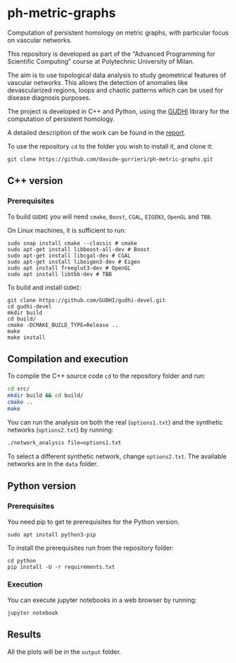 # ph-metric-graphs

Computation of persistent homology on metric graphs, with particular focus on vascular networks.

This repository is developed as part of the “Advanced Programming for Scientific Computing” course at Polytechnic University of Milan.

The aim is to use topological data analysis to study geometrical features of vascular networks. This allows the detection of anomalies like devascularized regions, loops and chaotic patterns which can be used for disease diagnosis purposes.

The project is developed in C++ and Python, using the [GUDHI](https://gudhi.inria.fr/) library for the computation of persistent homology.

A detailed description of the work can be found in the [report](https://github.com/davide-gurrieri/ph-metric-graphs/blob/main/report/report.pdf).

To use the repository `cd` to the folder you wish to install it, and clone it:

```shell
git clone https://github.com/davide-gurrieri/ph-metric-graphs.git
```

## C++ version

### Prerequisites

To build `GUDHI` you will need `cmake`, `Boost`, `CGAL`, `EIGEN3`, `OpenGL` and `TBB`.

On Linux machines, it is sufficient to run:

```shell
sudo snap install cmake --classic # cmake
sudo apt-get install libboost-all-dev # Boost
sudo apt-get install libcgal-dev # CGAL
sudo apt-get install libeigen3-dev # Eigen
sudo apt install freeglut3-dev # OpenGL
sudo apt install libtbb-dev # TBB
```

To build and install `GUDHI`:

```shell
git clone https://github.com/GUDHI/gudhi-devel.git
cd gudhi-devel
mkdir build
cd build/
cmake -DCMAKE_BUILD_TYPE=Release ..
make
make install
```

## Compilation and execution

To compile the C++ source code `cd` to the repository folder and run:

```bash
cd src/
mkdir build && cd build/
cmake ..
make
```

You can run the analysis on both the real (`options1.txt`) and the synthetic networks (`options2.txt`) by running:

```bash
./network_analysis file=options1.txt
```

To select a different synthetic network, change `options2.txt`. The available networks are in the `data` folder.

## Python version

### Prerequisites

You need pip to get te prerequisites for the Python version.

```shell
sudo apt install python3-pip
```

To install the prerequisites run from the repository folder:

```shell
cd python
pip install -U -r requirements.txt
```

### Execution

You can execute jupyter notebooks in a web browser by running:

```shell
jupyter notebook
```

## Results

All the plots will be in the `output` folder.
